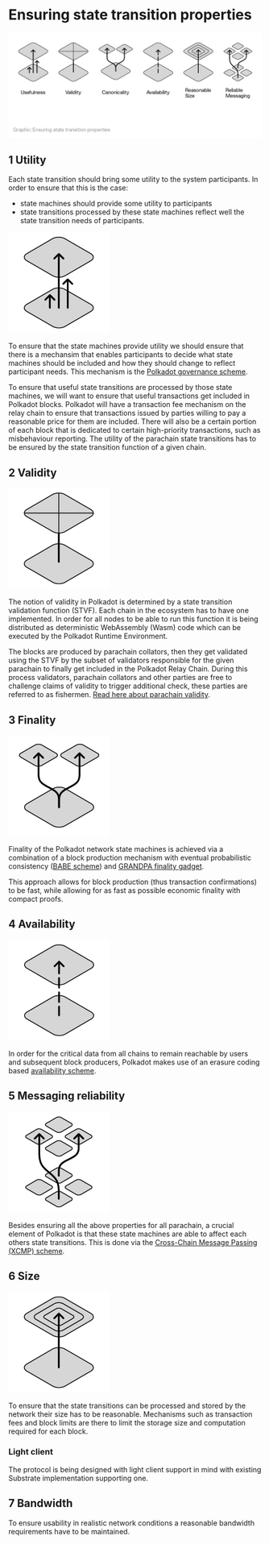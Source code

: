 # Ensuring state transition properties

![Figure 4 -State transition properties](images/properties.png)


## 1 Utility

Each state transition should bring some utility to the system participants. In order to ensure that this is the case:

- state machines should provide some utility to participants
- state transitions processed by these state machines reflect well the state transition needs of participants.

![Utility](images/usefulness.png)

To ensure that the state machines provide utility we should ensure that there is a mechansim that enables participants to decide what state machines should be included and how they should change to reflect participant needs. This mechanism is the [Polkadot governance scheme](https://github.com/paritytech/polkadot/wiki/Governance).

To ensure that useful state transitions are processed by those state machines, we will want to ensure that useful transactions get included in Polkadot blocks. Polkadot will have a transaction fee mechanism on the relay chain to ensure that transactions issued by parties willing to pay a reasonable price for them are included. There will also be a certain portion of each block that is dedicated to certain high-priority transactions, such as misbehaviour reporting. The utility of the parachain state transitions has to be ensured by the state transition function of a given chain.

## 2 Validity

![Validity](images/validity.png)

The notion of validity in Polkadot is determined by a state transition validation function (STVF). Each chain in the ecosystem has to have one implemented. In order for all nodes to be able to run this function it is being distributed as deterministic WebAssembly (Wasm) code which can be executed by the Polkadot Runtime Environment.

The blocks are produced by parachain collators, then they get validated using the STVF by the subset of validators responsible for the given parachain to finally get included in the Polkadot Relay Chain. During this process validators, parachain collators and other parties are free to challenge claims of validity to trigger additional check, these parties are referred to as fishermen. [Read here about parachain validity](Availability_and_Validity.md).

## 3 Finality

![Finality](images/canonicality.png)

Finality of the Polkadot network state machines is achieved via a combination of a block production mechanism with eventual probabilistic consistency ([BABE scheme](BABE/Babe.md)) and [GRANDPA finality gadget](GRANDPA.md).

This approach allows for block production (thus transaction confirmations) to be fast, while allowing for as fast as possible economic finality with compact proofs.

## 4 Availability

![Availability](images/availability.png)

In order for the critical data from all chains to remain reachable by users and subsequent block producers, Polkadot makes use of an erasure coding based [availability scheme](Availability_and_Validity.md).

## 5 Messaging reliability

![Messaging](images/messaging.png)

Besides ensuring all the above properties for all parachain, a crucial element of Polkadot is that these state machines are able to affect each others state transitions. This is done via the [Cross-Chain Message Passing (XCMP) scheme](XCMP.md).

## 6 Size

![Size](images/size.png)

To ensure that the state transitions can be processed and stored by the network their size has to be reasonable. Mechanisms such as transaction fees and block limits are there to limit the storage size and computation required for each block.

### Light client

The protocol is being designed with light client support in mind with existing Substrate implementation supporting one.

## 7 Bandwidth

To ensure usability in realistic network conditions a reasonable bandwidth requirements have to be maintained.
